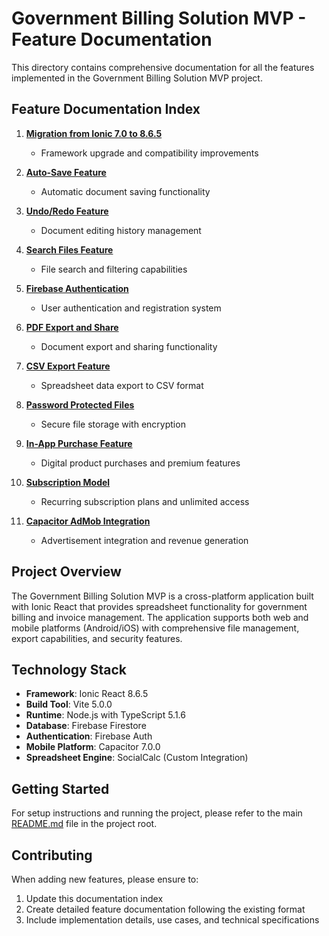 # Government Billing Solution MVP - Feature Documentation

This directory contains comprehensive documentation for all the features implemented in the Government Billing Solution MVP project.

## Feature Documentation Index

1. **[Migration from Ionic 7.0 to 8.6.5](./01-ionic-migration.md)**
   - Framework upgrade and compatibility improvements

2. **[Auto-Save Feature](./02-autosave-feature.md)**
   - Automatic document saving functionality

3. **[Undo/Redo Feature](./03-undo-redo-feature.md)**
   - Document editing history management

4. **[Search Files Feature](./04-search-files-feature.md)**
   - File search and filtering capabilities

5. **[Firebase Authentication](./05-firebase-auth.md)**
   - User authentication and registration system

6. **[PDF Export and Share](./06-pdf-export-share.md)**
   - Document export and sharing functionality

7. **[CSV Export Feature](./07-csv-export.md)**
   - Spreadsheet data export to CSV format

8. **[Password Protected Files](./08-password-protection.md)**
   - Secure file storage with encryption

9. **[In-App Purchase Feature](./09-in-app-purchase.md)**
   - Digital product purchases and premium features

10. **[Subscription Model](./10-subscription-model.md)**
    - Recurring subscription plans and unlimited access

11. **[Capacitor AdMob Integration](./11-capacitor-admob.md)**
    - Advertisement integration and revenue generation

## Project Overview

The Government Billing Solution MVP is a cross-platform application built with Ionic React that provides spreadsheet functionality for government billing and invoice management. The application supports both web and mobile platforms (Android/iOS) with comprehensive file management, export capabilities, and security features.

## Technology Stack

- **Framework**: Ionic React 8.6.5
- **Build Tool**: Vite 5.0.0
- **Runtime**: Node.js with TypeScript 5.1.6
- **Database**: Firebase Firestore
- **Authentication**: Firebase Auth
- **Mobile Platform**: Capacitor 7.0.0
- **Spreadsheet Engine**: SocialCalc (Custom Integration)

## Getting Started

For setup instructions and running the project, please refer to the main [README.md](../README.md) file in the project root.

## Contributing

When adding new features, please ensure to:
1. Update this documentation index
2. Create detailed feature documentation following the existing format
3. Include implementation details, use cases, and technical specifications
